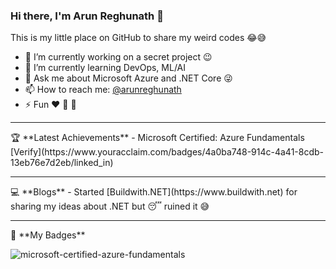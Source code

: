 ### Hi there, I'm Arun Reghunath 👋

This is my little place on GitHub to share my weird codes 😂😅

- 🔭 I’m currently working on a secret project 😉
- 🌱 I’m currently learning DevOps, ML/AI
- 💬 Ask me about Microsoft Azure and .NET Core 😜
- 📫 How to reach me: [@arunreghunath](https://twitter.com/arunreghunath)
- ⚡ Fun ❤ 📸 🚗
<hr>
🏆  **Latest Achievements**
 -    Microsoft Certified: Azure Fundamentals [Verify](https://www.youracclaim.com/badges/4a0ba748-914c-4a41-8cdb-13eb76e7d2eb/linked_in)
<hr>    
💻  **Blogs**
 -   Started [Buildwith.NET](https://www.buildwith.net) for sharing my ideas about .NET but 😴 ruined it 😅 
<hr>
🤩 **My Badges**




![microsoft-certified-azure-fundamentals](https://user-images.githubusercontent.com/12679590/89443626-6fb56f00-d748-11ea-8ea6-5563c0cbbbd9.png)
